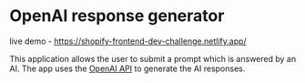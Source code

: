 # OpenAI response generator

live demo - https://shopify-frontend-dev-challenge.netlify.app/

This application allows the user to submit a prompt which is answered by an AI. The app uses the [OpenAI API](https://beta.openai.com/docs/quickstart) to generate the AI responses.